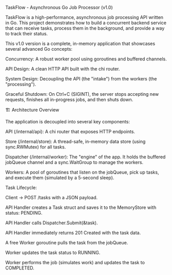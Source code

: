 TaskFlow - Asynchronous Go Job Processor (v1.0)

TaskFlow is a high-performance, asynchronous job processing API written in Go. This project demonstrates how to build a concurrent backend service that can receive tasks, process them in the background, and provide a way to track their status.

This v1.0 version is a complete, in-memory application that showcases several advanced Go concepts:

Concurrency: A robust worker pool using goroutines and buffered channels.

API Design: A clean HTTP API built with the chi router.

System Design: Decoupling the API (the "intake") from the workers (the "processing").

Graceful Shutdown: On Ctrl+C (SIGINT), the server stops accepting new requests, finishes all in-progress jobs, and then shuts down.

🏗️ Architecture Overview

The application is decoupled into several key components:

API (/internal/api): A chi router that exposes HTTP endpoints.

Store (/internal/store): A thread-safe, in-memory data store (using sync.RWMutex) for all tasks.

Dispatcher (/internal/worker): The "engine" of the app. It holds the buffered jobQueue channel and a sync.WaitGroup to manage the workers.

Workers: A pool of goroutines that listen on the jobQueue, pick up tasks, and execute them (simulated by a 5-second sleep).

Task Lifecycle:

Client -> POST /tasks with a JSON payload.

API Handler creates a Task struct and saves it to the MemoryStore with status: PENDING.

API Handler calls Dispatcher.Submit(&task).

API Handler immediately returns 201 Created with the task data.

A free Worker goroutine pulls the task from the jobQueue.

Worker updates the task status to RUNNING.

Worker performs the job (simulates work) and updates the task to COMPLETED.

